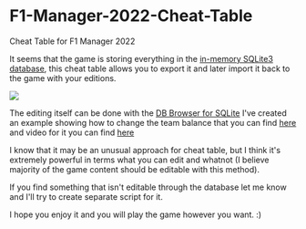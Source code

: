 # F1-Manager-2022-Cheat-Table
Cheat Table for F1 Manager 2022

It seems that the game is storing everything in the [in-memory SQLite3 database](https://www.sqlite.org/inmemorydb.html), this cheat table allows you to export it and later import it back to the game with your editions.

![](https://i.imgur.com/8Wf80zU.png)

The editing itself can be done with the [DB Browser for SQLite](https://sqlitebrowser.org/dl/)
I've created an example showing how to change the team balance that you can find [here](https://github.com/xAranaktu/F1-Manager-2022-Cheat-Table/blob/main/tutorials/change_team_balance.md) and video for it you can find [here](https://streamable.com/pubd8l)

I know that it may be an unusual approach for cheat table, but I think it's extremely powerful in terms what you can edit and whatnot (I believe majority of the game content should be editable with this method).

If you find something that isn't editable through the database let me know and I'll try to create separate script for it.

I hope you enjoy it and you will play the game however you want. :)

